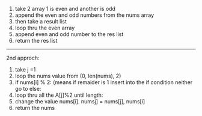 1. take 2 array 1 is even and another is odd
2. append the even and odd numbers from the nums array
3. then take a result list
4. loop thru the even array
5. append even and odd number to the res list
6. return the res list
---------
2nd approch:
1. take j =1
2. loop the nums value from (0, len(nums), 2)
3. if nums[i] % 2: (means if remaider is 1 insert into the if condition neither go to else:
4. loop thru all the A[j]%2 until length:
5. change the value nums[i]. numsj] = nums[j], nums[i]
6. return the nums
